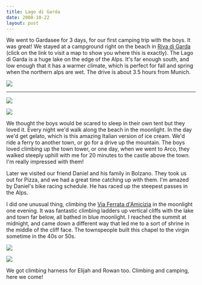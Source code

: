 ```yaml
---
title: Lago di Garda
date: 2008-10-22
layout: post
---
```


We went to Gardasee for 3 days, for our first camping trip with the boys.
It was great! We stayed at a campground right on the beach in [Riva di Garda](http://maps.google.com/maps?f=q&hl=en&geocode=&q=riva+del+garda,+italy&ie=UTF8&ll=45.880927,10.872688&spn=0.121892,0.276375&t=h&z=12&g=riva+del+garda,+italy) (click
on the link to visit a map to show you where this is exactly). The Lago
di Garda is a huge lake on the edge of the Alps. It's far enough south,
and low enough that it has a warmer climate, which is perfect for fall
and spring when the northern alps are wet. The drive is about 3.5 hours
from Munich.
  
  
[![](http://farm4.static.flickr.com/3217/2962777729_cc1e4bcf64.jpg)](http://www.flickr.com/photos/ripsawridge/2962777729/)
  
---
  
[![](http://farm4.static.flickr.com/3196/2962776753_4c5b549510.jpg)](http://www.flickr.com/photos/ripsawridge/2962776753/)
  
  
[![](http://farm4.static.flickr.com/3190/2963624284_13af7eb50d.jpg)](http://www.flickr.com/photos/ripsawridge/2963624284/)
  
  
We thought the boys would be scared to sleep in their own tent but they
loved it. Every night we'd walk along the beach in the moonlight. In the
day we'd get gelato, which is this amazing Italian version of ice cream.
We'd ride a ferry to another town, or go for a drive up the mountain. The
boys loved climbing up the town tower, or one day, when we went to Arco,
they walked steeply uphill with me for 20 minutes to the castle above the
town. I'm really impressed with them!
  
  
Later we visited our friend Daniel and his family in Bolzano. They took
us out for Pizza, and we had a great time catching up with them. I'm amazed
by Daniel's bike racing schedule. He has raced up the steepest passes in
the Alps.
  
  
I did one unusual thing, climbing the [Via Ferrata d'Amicizia](http://flickr.com/photos/85571065@N00/35082003/) in
the moonlight one evening. It was fantastic climbing ladders up vertical
cliffs with the lake and town far below, all bathed in blue moonlight.
I reached the summit at midnight, and came down a different way that led
me to a sort of shrine in the middle of the cliff face. The townspeople
built this chapel to the virgin sometime in the 40s or 50s.
  
  
[![](http://farm4.static.flickr.com/3206/2963632740_253d99ea57.jpg)](http://www.flickr.com/photos/ripsawridge/2963632740/)
  
  
[![](http://farm4.static.flickr.com/3191/2963629506_1d06db62b2.jpg)](http://www.flickr.com/photos/ripsawridge/2963629506/)
  
  
We got climbing harness for Elijah and Rowan too. Climbing and camping,
here we come!
